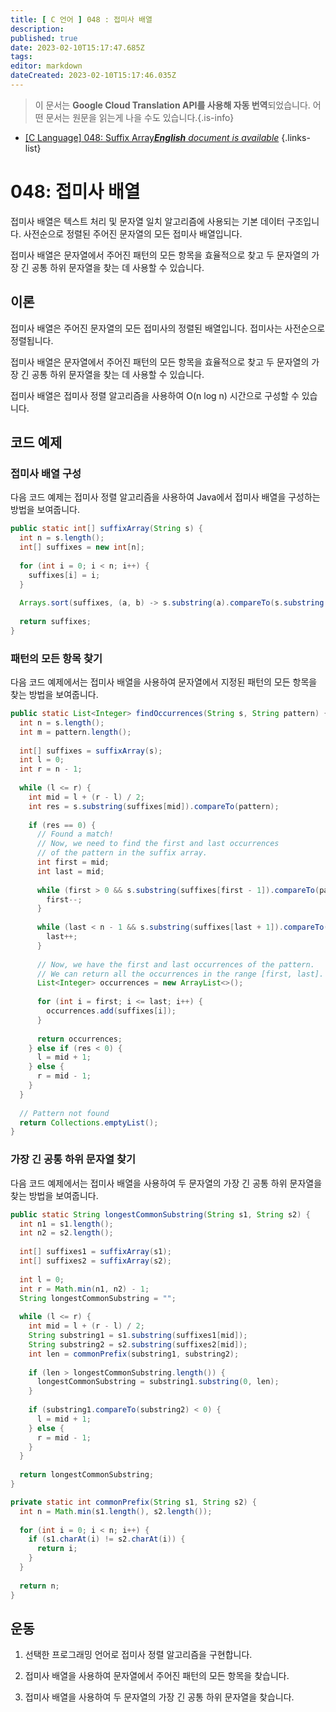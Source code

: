 ```yaml
---
title: [ C 언어 ] 048 : 접미사 배열
description: 
published: true
date: 2023-02-10T15:17:47.685Z
tags: 
editor: markdown
dateCreated: 2023-02-10T15:17:46.035Z
---
```


> 이 문서는 **Google Cloud Translation API를 사용해 자동 번역**되었습니다.
어떤 문서는 원문을 읽는게 나을 수도 있습니다.{.is-info}



- [[C Language] 048: Suffix Array***English** document is available*](/en/Knowledge-base/Algorithm/c-language-048-suffix-array)
{.links-list}


# 048: 접미사 배열

접미사 배열은 텍스트 처리 및 문자열 일치 알고리즘에 사용되는 기본 데이터 구조입니다. 사전순으로 정렬된 주어진 문자열의 모든 접미사 배열입니다.

접미사 배열은 문자열에서 주어진 패턴의 모든 항목을 효율적으로 찾고 두 문자열의 가장 긴 공통 하위 문자열을 찾는 데 사용할 수 있습니다.

## 이론

접미사 배열은 주어진 문자열의 모든 접미사의 정렬된 배열입니다. 접미사는 사전순으로 정렬됩니다.

접미사 배열은 문자열에서 주어진 패턴의 모든 항목을 효율적으로 찾고 두 문자열의 가장 긴 공통 하위 문자열을 찾는 데 사용할 수 있습니다.

접미사 배열은 접미사 정렬 알고리즘을 사용하여 O(n log n) 시간으로 구성할 수 있습니다.

## 코드 예제

### 접미사 배열 구성

다음 코드 예제는 접미사 정렬 알고리즘을 사용하여 Java에서 접미사 배열을 구성하는 방법을 보여줍니다.

```java
public static int[] suffixArray(String s) {
  int n = s.length();
  int[] suffixes = new int[n];
  
  for (int i = 0; i < n; i++) {
    suffixes[i] = i;
  }
  
  Arrays.sort(suffixes, (a, b) -> s.substring(a).compareTo(s.substring(b)));
  
  return suffixes;
}
```

### 패턴의 모든 항목 찾기

다음 코드 예제에서는 접미사 배열을 사용하여 문자열에서 지정된 패턴의 모든 항목을 찾는 방법을 보여줍니다.

```java
public static List<Integer> findOccurrences(String s, String pattern) {
  int n = s.length();
  int m = pattern.length();
  
  int[] suffixes = suffixArray(s);
  int l = 0;
  int r = n - 1;
  
  while (l <= r) {
    int mid = l + (r - l) / 2;
    int res = s.substring(suffixes[mid]).compareTo(pattern);
    
    if (res == 0) {
      // Found a match!
      // Now, we need to find the first and last occurrences
      // of the pattern in the suffix array.
      int first = mid;
      int last = mid;
      
      while (first > 0 && s.substring(suffixes[first - 1]).compareTo(pattern) == 0) {
        first--;
      }
      
      while (last < n - 1 && s.substring(suffixes[last + 1]).compareTo(pattern) == 0) {
        last++;
      }
      
      // Now, we have the first and last occurrences of the pattern.
      // We can return all the occurrences in the range [first, last].
      List<Integer> occurrences = new ArrayList<>();
      
      for (int i = first; i <= last; i++) {
        occurrences.add(suffixes[i]);
      }
      
      return occurrences;
    } else if (res < 0) {
      l = mid + 1;
    } else {
      r = mid - 1;
    }
  }
  
  // Pattern not found
  return Collections.emptyList();
}
```

### 가장 긴 공통 하위 문자열 찾기

다음 코드 예제에서는 접미사 배열을 사용하여 두 문자열의 가장 긴 공통 하위 문자열을 찾는 방법을 보여줍니다.

```java
public static String longestCommonSubstring(String s1, String s2) {
  int n1 = s1.length();
  int n2 = s2.length();
  
  int[] suffixes1 = suffixArray(s1);
  int[] suffixes2 = suffixArray(s2);
  
  int l = 0;
  int r = Math.min(n1, n2) - 1;
  String longestCommonSubstring = "";
  
  while (l <= r) {
    int mid = l + (r - l) / 2;
    String substring1 = s1.substring(suffixes1[mid]);
    String substring2 = s2.substring(suffixes2[mid]);
    int len = commonPrefix(substring1, substring2);
    
    if (len > longestCommonSubstring.length()) {
      longestCommonSubstring = substring1.substring(0, len);
    }
    
    if (substring1.compareTo(substring2) < 0) {
      l = mid + 1;
    } else {
      r = mid - 1;
    }
  }
  
  return longestCommonSubstring;
}

private static int commonPrefix(String s1, String s2) {
  int n = Math.min(s1.length(), s2.length());
  
  for (int i = 0; i < n; i++) {
    if (s1.charAt(i) != s2.charAt(i)) {
      return i;
    }
  }
  
  return n;
}
```

## 운동

1. 선택한 프로그래밍 언어로 접미사 정렬 알고리즘을 구현합니다.

2. 접미사 배열을 사용하여 문자열에서 주어진 패턴의 모든 항목을 찾습니다.

3. 접미사 배열을 사용하여 두 문자열의 가장 긴 공통 하위 문자열을 찾습니다.
